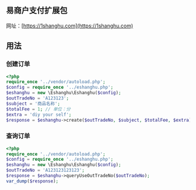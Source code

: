 ## 易商户支付扩展包

网址：[https://1shanghu.com](https://1shanghu.com)

## 用法

### 创建订单

```php
<?php
require_once '../vendor/autoload.php';
$config = require_once '../eshanghu.php';
$eshanghu = new \Eshanghu\Eshanghu($config);
$outTradeNo = 'A123123';
$subject = '商品名称';
$totalFee = 1; // 单位：分
$extra = 'diy your self';
$response = $eshanghu->create($outTradeNo, $subject, $totalFee, $extra);
```

### 查询订单

```php
<?php
require_once '../vendor/autoload.php';
$config = require_once '../eshanghu.php';
$eshanghu = new \Eshanghu\Eshanghu($config);
$outTradeNo = 'A123123123123';
$response = $eshanghu->queryUseOutTradeNo($outTradeNo);
var_dump($response);
```